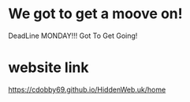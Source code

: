 # We got to get a moove on!
DeadLine MONDAY!!! Got To Get Going!

# website link
https://cdobby69.github.io/HiddenWeb.uk/home

